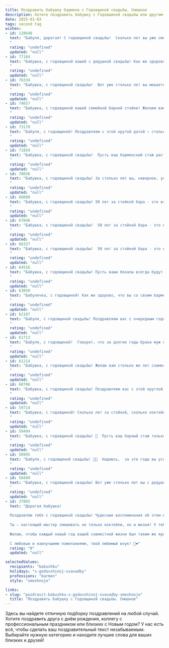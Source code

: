 ```yaml
---
title: Поздравить бабушку бармена с Годовщиной свадьбы. Смешное
description: Хотите поздравить бабушку с Годовщиной свадьбы или другим праздником? Наш ИИ создаст незабываемое поздравление, а вы обязательно выделитесь среди других.  
date: 2025-01-03
tags: second tag
wishes:
- id: 128648
  text: "Бабуля, дорогая! С годовщиной свадьбы!  Сколько лет вы уже смешиваете коктейли семейной жизни –  то крепкий «Горькая правда», то игривый «Сладкая жизнь»!  Надеюсь,  сегодня в вашем бокале только  «Шампанское счастья» и ни капли «Размолвки»!  Пусть ваша любовь будет крепче самого лучшего коньяка, а совместная жизнь –  веселее любого застолья!  С юбилеем!
  "
  rating: "undefined"
  updated: "null"
- id: 77184
  text: "Бабушка, с годовщиной вашей с дедушкой свадьбы! Как же здорово, что вы столько лет продержались за барной стойкой жизни, не пролив ни капли любви! 🥂 Желаю вам еще много-много лет влюбленности, как крепкой выпивке, и счастья, как от хорошего коктейля! 🍹
  "
  rating: "undefined"
  updated: "null"
- id: 76334
  text: "Бабушка, с годовщиной свадьбы!  Вот уже столько лет вы мешаете коктейли любви, и, кажется, ваш рецепт только крепчает!  Желаем вам, чтобы ваш союз был  таким же бодрящим, как бокал игристого, и таким же нежным, как  пенка на коктейле! 🥂
  "
  rating: "undefined"
  updated: "null"
- id: 74657
  text: "Бабушка, с годовщиной вашей семейной барной стойки! Желаем вам крепких коктейлей и еще более крепких отношений! Пусть бокалы всегда переливаются любовью, а жизнь будет сладкой, как ваши любимые напитки!
  "
  rating: "undefined"
  updated: "null"
- id: 73170
  text: "Бабуля, с годовщиной! Поздравляем с этой крутой датой – столько лет за барной стойкой, и всё ещё бодрячком! Желаем, чтобы в вашей жизни всегда были только сладкие коктейли, а горькие моменты разбавляла только любовь! 😉
  "
  rating: "undefined"
  updated: "null"
- id: 71859
  text: "Бабушка, с годовщиной свадьбы!  Пусть ваш барменский стаж растет, как вино в бочке! 🍾🍷  Желаю вам много смеха, крепкой любви и чтобы ваши коктейли всегда были покрепче ваших нервов!  🥂🎉
  "
  rating: "undefined"
  updated: "null"
- id: 70036
  text: "Бабушка, с годовщиной свадьбы! За столько лет вы, наверное, уже выучили все секреты создания идеального коктейля -  любовь, смех и  ... ну, вы поняли! 😉 Пусть ваша жизнь будет такой же яркой и искрящейся, как коктейль от опытного бармена! 🍹🥂
  "
  rating: "undefined"
  updated: "null"
- id: 68600
  text: "Бабушка, с годовщиной свадьбы! 50 лет за стойкой бара - это вам не шутки! Надеюсь, за это время вы успели попробовать все коктейли, кроме «Разводной».
  "
  rating: "undefined"
  updated: "null"
- id: 67046
  text: "Бабушка, с годовщиной свадьбы!  50 лет за стойкой бара - это вам не шутки. Вы, как опытный бармен, знаете, как смешать самые разные  ингредиенты семейной жизни, чтобы получился коктейль, который  скрепит любые отношения!  Пусть ваша любовь всегда будет искриться, как бокал  шампанского, а супружеская жизнь будет  сладкой, как  самый вкусный коктейль!
  "
  rating: "undefined"
  updated: "null"
- id: 66327
  text: "Бабушка, с годовщиной свадьбы!  50 лет за стойкой бара - это не шутка! Помню, как ты говорила, что \"замужем за бутылками\", но, похоже, ваши отношения окрепли  крепче, чем \"текила-бум\"! 😂🥂🍾  Желаю вам обоим, чтобы ваша любовь оставалась такой же игривой, как коктейль \"Маргарита\"! 🍹
  "
  rating: "undefined"
  updated: "null"
- id: 64516
  text: "Бабушка, с годовщиной свадьбы! Пусть ваши бокалы всегда будут полны, как шейкеры вашего любимого бармена, а любовь будет крепкой, как коктейль \"Мохито\" в жаркий летний день! 🥂🎉
  "
  rating: "undefined"
  updated: "null"
- id: 63050
  text: "Бабулечка, с годовщиной! Как же здорово, что вы со своим барменом до сих пор держите марку!  🥂  Желаю вам крепкого коктейля из любви, счастья и, конечно же,  много-много вкусных лет вместе!
  "
  rating: "undefined"
  updated: "null"
- id: 62187
  text: "Бабуля, с годовщиной свадьбы! Поздравляем вас с очередным годом работы вашего семейного бара! Надеемся, вы всегда держите \"бокал\" любви полным и крепость \"коктейля\" только крепче!
  "
  rating: "undefined"
  updated: "null"
- id: 61713
  text: "Бабуля, с годовщиной!  Говорят, что за долгие годы брака муж превращается в бармена, а жена в постоянного клиента.  Надеюсь, ваш бармен вас не подводит, а вы, как верный клиент, всегда получаете любимые коктейли!  🥂
  "
  rating: "undefined"
  updated: "null"
- id: 61214
  text: "Бабушка, с годовщиной свадьбы! Желаю вам столько же лет совместной жизни, сколько лет вы провели за стойкой бара, смешивая коктейли для влюблённых! 🍸🥂🥳
  "
  rating: "undefined"
  updated: "null"
- id: 60706
  text: "Бабушка, с годовщиной свадьбы! Поздравляем вас с этой круглой датой! Надеюсь, за столько лет вы научились не только готовить вкуснейшие пирожки, но и смешивать коктейли на уровне опытного бармена!  🥂
  "
  rating: "undefined"
  updated: "null"
- id: 59714
  text: "Бабушка, с годовщиной! Сколько лет за стойкой, сколько коктейлей смешано... Ты - настоящий бармен-ветеран, способный укротить любого клиента и приготовить божественный напиток! Пусть каждый ваш день будет таким же искрящимся, как ваша жизнь, и вкусным, как ваши коктейли! 🍸🥂
  "
  rating: "undefined"
  updated: "null"
- id: 59494
  text: "Бабушка, с годовщиной свадьбы! 🥂  Пусть ваш барный стаж только крепнет, как самый вкусный коктейль, а семейные \"коктейли\"  всегда получаются на славу! 😄🥂
  "
  rating: "undefined"
  updated: "null"
- id: 58995
  text: "Бабуля, с годовщиной свадьбы! 🥂🍾  Надеюсь,  за эти годы вы успели насладиться не только семейным счастьем, но и  вкусными коктейлями, которые, как я догадываюсь, вам  мешал  делать дедушка  — настоящий профессиональный бармен! 😉😜
  "
  rating: "undefined"
  updated: "null"
- id: 58499
  text: "Бабушка, с годовщиной свадьбы! Вот уже столько лет вы с дедушкой работаете в паре, как опытный бармен и его самый верный помощник. Надеюсь, за эти годы вы успели налить друг другу не только напитков, но и много-много любви и счастья! 🥂
  "
  rating: "undefined"
  updated: "null"
- id: 37805
  text: "Дорогая бабушка!
  
  Поздравляю тебя с годовщиной свадьбы! Чудесные воспоминания об этом волшебном дне требуют особого напитка — определенно, как у бармена, в твоем случае это что-то крепкое и с познавательным послевкусием!
  
  Ты — настоящий мастер смешивать не только коктейли, но и жизни! У тебя всегда получается добавить щепотку любви, ложечку заботы и щедрую порцию мудрости в каждое общение.
  
  Желаю, чтобы каждый новый год вашей совместной жизни был таким же ярким и вкусным, как твои лучшие коктейли! Пусть каждый день приносит радость, а счастье в полной мере разливается по бокалам!
  
  С любовью и наилучшими пожеланиями, твой любимый внук! 🍹❤️"
  rating: "0"
  updated: "null"

selectedValues:
  recipients: "babushku"
  holidays: "s-godovshinoj-svavadby"
  professions: "barmen"
  style: "smeshnoje"

links:
- slug: "pozdravit-babushku-s-godovshinoj-svavadby-smeshnoje"
  title: "Поздравить бабушку с Годовщиной свадьбы. Смешное"
---
```


Здесь вы найдете отличную подборку поздравлений на любой случай. 
Хотите поздравить друга с днём рождения, коллегу с профессиональным праздником или близких с Новым годом? У нас есть всё, чтобы сделать ваш поздравительный текст незабываемым. Выбирайте нужную категорию и находите лучшие слова для ваших близких и друзей!
